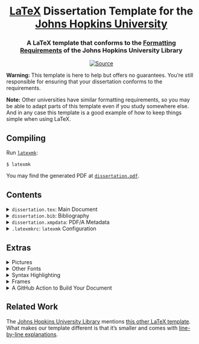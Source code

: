 <h1 align="center"><a href="https://www.latex-project.org">LaTeX</a> Dissertation Template for the <a href="https://www.jhu.edu">Johns Hopkins University</a></h1>
<h3 align="center">A LaTeX template that conforms to the <a href="https://www.library.jhu.edu/library-services/electronic-theses-dissertations/formatting-requirements/">Formatting Requirements</a> of the Johns Hopkins University Library</h3>
<p align="center">
<a href="https://github.com/leafac/latex-dissertation-template-for-the-johns-hopkins-university"><img alt="Source" src="https://img.shields.io/badge/Source---" /></a>
</p>

**Warning:** This template is here to help but offers no guarantees. You’re still responsible for ensuring that your dissertation conforms to the requirements.

**Note:** Other universities have similar formatting requirements, so you may be able to adapt parts of this template even if you study somewhere else. And in any case this template is a good example of how to keep things simple when using LaTeX.

## Compiling

Run [`latexmk`](https://ctan.org/pkg/latexmk):

```
$ latexmk
```

You may find the generated PDF at [`dissertation.pdf`](dissertation.pdf).

## Contents

<details>
<summary><code>dissertation.tex</code>: Main Document</summary>

```latex
\documentclass[12pt, oneside]{book}
```

The `book` document class by itself already conforms to most of the formatting requirements and it’s one of the default document classes included with LaTeX.

The `12pt` option increases the font size of the body text from the default `10pt`. This is optional, because the formatting requirements would allow for `10pt`, but combined with a wider margin (see below), a bigger font reduces line length, which makes the document [more comfortable to read](https://practicaltypography.com/line-length.html).

The `oneside` option has two effects. First, it prevents LaTeX from inserting blank pages so that every chapter would start on a right-facing page. Second, it makes the margins the same on all pages, instead of the default behavior which is to account for binding and make the wider margin alternate on left- and right-facing pages.

```latex
\usepackage[a-1b]{pdfx}
```

Including the [`pdfx` package](https://ctan.org/pkg/pdfx) with the `a-1b` option tells LaTeX to produce the specific kind of PDF that the library requires: PDF/A. A PDF/A is a special kind of PDF meant for **a**rchival, which is different from a regular PDF in three ways. First, it includes metadata for indexing, which you must specify in a file called `dissertation.xmpdata` (see below). Second, it includes all the data necessary to reproduce the document well into the future; for example, it embeds the fonts used in the document. And third, it doesn’t contain interactive content such as video, audio, JavaScript, and so forth.

For technical reasons, the `pdfx` package can’t guarantee that the produced PDF complies to the PDF/A standard, so you must validate it yourself. The golden standard for this kind of validation is [Adobe Acrobat Pro DC](https://acrobat.adobe.com/us/en/acrobat/acrobat-pro.html), which includes a tool called **Preflight** capable of detecting problems and fixing them. But Adobe Acrobat Pro DC is paid, so you may prefer to use an [online validator](https://www.pdf-online.com/osa/validate.aspx) instead. Beware that these alternative tools may not be completely accurate.

<p align="center">
<img alt="PDF/A validation online" src="docs/pdfa-validation.png" width="832" />
</p>

```latex
\hypersetup{hidelinks, bookmarksnumbered}
```

Configuration for the [`hyperref` package](https://ctan.org/pkg/hyperref), which is included by `pdfx` (see above).

The `hidelinks` option tells `hyperref` to **not** to decorate links with colored boxes:

| Without `hidelinks`                                                           | With `hidelinks`                                                        |
| ----------------------------------------------------------------------------- | ----------------------------------------------------------------------- |
| <img alt="Without hidelinks" src="docs/hidelinks--without.png" width="793" /> | <img alt="With hidelinks" src="docs/hidelinks--with.png" width="825" /> |

The `bookmarksnumbered` option tells `hyperref` to include the numbers of the sections on the table of contents displayed by PDF viewers:

| Without `bookmarksnumbered`                                                                   | With `bookmarksnumbered`                                                                |
| --------------------------------------------------------------------------------------------- | --------------------------------------------------------------------------------------- |
| <img alt="Without bookmarksnumbered" src="docs/bookmarksnumbered--without.png" width="810" /> | <img alt="With bookmarksnumbered" src="docs/bookmarksnumbered--with.png" width="810" /> |

```latex
\usepackage{tocbibind}
```

Including the [`tocbibind` package](https://ctan.org/pkg/tocbibind) causes the Bibliography to appear on the table of contents.

```latex
\usepackage[top = 1in, right = 1in, bottom = 1in, left = 1.5in]{geometry}
```

The [`geometry` package](https://ctan.org/pkg/geometry) sets the margins. The formatting requirements allow for a left of margin of either 1″ (which they recommend for documents that are presented only on screen) or 1.5″ (which they recommend for documents that may be printed, where the extra space accounts for the binding). We use a left of margin of 1.5″ even if the document is presented only on screen because, combined with a bigger font (see above), a wider margin reduces line length, which makes the document [more comfortable to read](https://practicaltypography.com/line-length.html).

```latex
\pagestyle{plain}
```

The `plain` page style sets the page numbers centered on the bottom margin. It also removes unnecessary decorations, for example, headers with the name of the current chapter.

```latex
\usepackage[doublespacing]{setspace}
```

The [`setspace` package](https://ctan.org/pkg/setspace) with the `doublespacing` option sets double space between lines in the text body.

```latex
\begin{document}

\frontmatter
```

The body of the document and the front matter begin. The front matter is different from the rest of the document in two ways. First, the chapters (for example, **Abstract**, **Acknowledgements**, and so forth) aren’t numbered. And second, the page numbers use Roman numerals (for example, i, ii, iii, and so forth) instead of Arabic numerals (for example, 1, 2, 3, and so forth).

```latex
\begin{center}
\begin{singlespace}
```

The beginning of the title page.

The `center` environment makes the contents of the title page centered within the margins.

The `singlespace` environment sets a single space between the lines of the title page. (The `singlespace` environment is provided by the `setspace` package we included above.)

**Note:** We don’t use the LaTeX facilities for creating title pages because they don’t follow the formatting requirements: the `\maketitle` command doesn’t give enough control over the appearance, and the `titlepage` environment causes the title page to not count toward the page count.

```latex
\vspace*{0.5in}
```

There must be a space of 1.5″ before the title, which we accomplish with a margin of 1″ (see above) plus a **v**ertical **space** of 0.5″. We use `\vspace*` instead of `\vspace` to prevent LaTeX from collapsing the space with the margin.

```latex
\textbf{\uppercase{!!TITLE!!}}
```

The `\textbf` command makes the title bold.

The `\uppercase` command makes the title all capital letters.

```latex
\vspace*{1in}

by\\!!AUTHOR!!

\vspace*{1.5in}

A dissertation submitted to Johns Hopkins University\\in conformity with the requirements for the degree of !!DEGREE, FOR EXAMPLE, “Doctor of Philosophy”!!

\vspace*{0.5in}

Baltimore, Maryland\\!!DATE, FOR EXAMPLE, “August 2020”!!
```

The rest of the information that must appear on the title page, separated by vertical spaces.

The `\\` causes a line break. If the title is too long, use `\\` to ensure that the line break appears in a desirable position.

```latex
\end{singlespace}
\end{center}

\thispagestyle{empty}
\clearpage
```

The end of the title page.

First, we close the `singlespace` and the `center` environments.

Then, we set the page style for the title page as `empty`, which hides the page number (though the page still counts toward the page count).

Finally, we use the `\clearpage` command so that the following material starts on a new page. (This isn’t strictly necessary because the following material is a `\chapter{}`, which already starts on a new page, but it’s a good measure to use the `\clearpage` command nonetheless.)

```latex
\chapter{Abstract}

!!TODO!!

\paragraph{Primary Reader and Advisor:}

!!TODO!!

\paragraph{Readers:}

!!TODO!!

!!OPTIONAL EXTRA CHAPTERS, FOR EXAMPLE, “Acknowledgements” AND “Dedication”!!
```

The rest of the front matter.

```latex
\tableofcontents
\listoftables
\listoffigures
```

The table of contents, and the lists of tables and figures. You may remove the lists if you don’t have tables or figures in your dissertation.

```latex
\mainmatter
```

The beginning of the main matter, which has two effects. First, the chapters are numbered. And second, the page count resets to 1 and uses Arabic numerals (for example, 1, 2, 3, and so forth) instead of Roman numerals (for example, i, ii, iii, and so forth).

```latex
\chapter{Introduction}

!!TODO!!

!!EXAMPLE CITATION: \cite{template}!!
```

This is where the body of the dissertation lives. Add chapters here with the rest of your material (that’s the hard part!).

The example citation refers to an entry on the `dissertation.bib` file (see below).

```latex
\appendix

\chapter{Example Appendix}

!!OPTIONAL!!
```

The beginning of the appendix, which changes the counter of the chapters from numbers (for example, 1, 2, 3, and so forth) to letters (for example, A, B, C, and so forth). Either add chapters here or remove the appendix altogether.

```latex
\backmatter
```

The beginning of the back matter, which makes the chapters unnumbered again, as they were in the front matter.

```latex
\bibliographystyle{plain}
\bibliography{\jobname}
```

The bibliography.

The `plain` style sets the citations as numbers, for example, `[29]`.

The `\jobname` makes BibTeX look for the the bibliography in a file named `dissertation.bib`. If you change the name of this file from `dissertation.tex` to `something-else.tex`, then change the bibliography from `dissertation.bib` to `something-else.bib` as well.

```latex
\chapter{Biographical Statement}

!!TODO!!
```

The biographical statement appears on the last page of the document.

```latex
\end{document}
```

The end of the document.

</details>

<details>
<summary><code>dissertation.bib</code>: Bibliography</summary>

```bib
@misc{template,
  author = "Leandro Facchinetti",
  title = "{LaTeX} {Dissertation} {Template} for the {Johns} {Hopkins} {University}",
  howpublished = "\url{https://github.com/leafac/latex-dissertation-template-for-the-johns-hopkins-university}",
  note = "Accessed 2020-03-13"
}
```

The existing content is just an example of an entry. For more on managing a bibliography, refer to the [BibTeX](https://ctan.org/pkg/bibtex) documentation. Or use a citation manager such as [Zotero](https://www.zotero.org) or [BibDesk](https://bibdesk.sourceforge.io), which produce a `.bib` file.

</details>

<details>
<summary><code>dissertation.xmpdata</code>: PDF/A Metadata</summary>

```latex
\Title{!!TODO!!}
\Author{!!TODO!!}
\Language{!!TODO, FOR EXAMPLE, “en-US”!!}
\Keywords{!!TODO!!\sep !!TODO!!\sep ...}
\Subject{!!TODO!!}
```

See the discussion about PDF/A in the section on `dissertation.tex` above. You may inspect some of the metadata using, for example, Preview in macOS by going to **Tools > Show Inspector**:

<p align="center">
<img alt="Metadata in Preview" src="docs/metadata.png" width="366" />
</p>

For more information, including other fields that you may configure in this file, refer to the documentation for the [`pdfx` package](https://ctan.org/pkg/pdfx).

</details>

<details>
<summary><code>.latexmkrc</code>: <code>latexmk</code> Configuration</summary>

```
$pdf_mode = 1;
```

Configure [`latexmk`](https://ctan.org/pkg/latexmk) (see [§ Compiling](#compiling)) to produce a PDF using the [`pdflatex`](https://ctan.org/pkg/pdftex) executable, instead of the default which is to produce a DVI using the `latex` executable (see the `latexmk` manual for details on this magic number).

</details>

## Extras

<details>
<summary>Pictures</summary>

To include pictures in your document, use the [`graphicx` package](https://ctan.org/pkg/graphicx). Add the following before `\begin{document}` in `dissertation.tex`:

```latex
\usepackage{graphicx}
```

Then, anywhere in the document, include a picture with the following

```latex
\includegraphics{picture.pdf-or-png-or-jpg-and-so-forth}
```

Watch [this video](https://www.leafac.com/using-keynote-to-draw-figures-for-latex-documents/) for more advice on how to draw pictures for LaTeX documents using [Keynote](https://www.apple.com/keynote/) on macOS.

</details>

<details>
<summary>Other Fonts</summary>

**Warning:** Other fonts may not include the metadata necessary to produce a valid PDF/A (see the discussion about PDF/A in the section on `dissertation.tex` above). Test the document produced with other fonts on a PDF/A validator.

If you don’t select a font for your document, then LaTeX uses default choices that, because they’re the default, have been overused. Fortunately, most LaTeX distributions include a good selection of fonts and you may even use the fonts installed on your operating system.

If you are collaborating with other people who may have different fonts installed, then it’s a better idea to choose from the fonts that are included in most LaTeX distributions. Check the [The LaTeX Font Catalog](https://tug.org/FontCatalogue/) for a list of these fonts along with instructions on how to use them.

When selecting different fonts, your first decision is which font format to use. There are two common formats and you must not mix between them in the same document. Some fonts are available only in one of these formats, so the format may affect your choice of fonts.

The first format, which is the default, is an old format called PostScript Type 1. When The LaTeX Font Catalog doesn’t specify the format of a font, it’s in the PostScript Type 1 format.

The second format is the more modern OTF/TTF format. Some fonts in The LaTeX Font Catalog support both the PostScript Type 1 format and the OTF/TTF format, while others support only one of them. Most of the fonts you have installed on your operating system are in the OTF/TTF format.

The format of the fonts in your document affect how you compile it. To compile a document using fonts in the PostScript Type 1 format, use the `pdflatex` executable as usual. To compile a document using fonts in the OTF/TTF format, replace `pdflatex` with a different executable called [`lualatex`](http://www.luatex.org).

**Note:** There’s yet another executable called `xelatex` that also handles fonts in the OTF/TTF format, but it’s more difficult to configure to generate a PDF/A.

The decision between `pdflatex` and `lualatex` may also be dictated by other factors. For example, if you must include source code in your document, then it’s better to use `lualatex` because `pdflatex` may render characters such as `` ` `` incorrectly (see discussion about **Syntax Highlighting** below).

The `lualatex` executable is already included in most LaTeX distributions, so to compile your document using it you just have to configure `latexmk` by adding the following to `.latexmkrc`:

```
$pdflatex = 'lualatex %O %S';
```

**Note:** If you’re also using a syntax highlighter (see below), then include the `-shell-escape` option as well.

The `$pdflatex` variable specifies which command to run to produce a PDF. The `%O` stands for the compiler **o**ptions passed when invoking `latexmk` (for example, `-file-line-error`) and the `%S` stands for the **s**ource file (for example, `dissertation.tex`).

**Note:** We could instead have changed `$pdf_mode = 1;` to `$pdf_mode = 4;` (see the `latexmk` manual for details on these magic numbers), but tools like [LaTeX Workshop](https://marketplace.visualstudio.com/items?itemName=James-Yu.latex-workshop) overwrite that option.

The following is an example of how to specify different fonts (this must appear before `\begin{document}` in `dissertation.tex`):

```latex
\usepackage{fontspec, unicode-math}
\setmainfont{PT Serif}
\setmonofont{PT Mono}
\setmathfont{Asana Math}
```

The [`fontspec` package](https://ctan.org/pkg/fontspec) allows for selecting text fonts, and the [`unicode-math` package](https://ctan.org/pkg/unicode-math) allows for selecting mathematical fonts.

In this example, the main font of the document is set to [PT Serif](http://www.paratype.com/public/), the monospaced font is set to PT Mono, and the mathematical font is set to Asana Math. All of these fonts are included by default in most LaTeX distributions, and PT Serif and PT Mono are included in macOS as well.

Refer to the manuals of the packages mentioned above for more information, including how to select fonts that you have installed in your operating system.

</details>

<details>
<summary>Syntax Highlighting</summary>

If you include source code in your dissertation, then it’s a good idea to syntax highlight it. To accomplish this, you must follow three steps: first, install an external program to do syntax highlighting; second, configure `latexmk` to allow the LaTeX compiler to call this external program; and third, include the [`minted` package](https://ctan.org/pkg/minted), which calls this external program from within LaTeX.

As an external program to do syntax highlighting, install [Shiki LaTeX](https://www.npmjs.com/package/latex-dissertation-template-for-the-johns-hopkins-university).

**Note:** Traditionally the external program used to do syntax highlighting is [Pygments](https://pygments.org), but [Shiki](https://shiki.matsu.io) generally yields better results.

**Disclaimer:** Shiki LaTeX is developed by [the author of this template](https://www.leafac.com).

To configure `latexmk` to allow the LaTeX compiler to call Shiki LaTeX, add the following to `.latexmkrc`:

```
$pdflatex = 'lualatex -shell-escape %O %S';
```

The `lualatex` executable is used instead of the `pdflatex` executable because otherwise characters such as `` ` `` may not be rendered correctly (see discussion about **Other Fonts** above for more on the `lualatex` executable).

The `-shell-escape` option allows the LaTeX compiler to call external programs.

**Warning:** You must trust the LaTeX source for the document that you’re compiling with the `-shell-escape` option, because you’re granting it the privilege to run arbitrary commands on your machine.

To include the `minted` package, add the following before `\begin{document}` in `dissertation.tex`:

```latex
\usepackage{minted}
\renewcommand{\MintedPygmentize}{node_modules/.bin/shiki-minted}
\setminted{fontsize = \footnotesize, baselinestretch = 1.2}
\setmintedinline{fontsize = \normalsize}
```

The `\renewcommand` line tells `minted` to use Shiki LaTeX instead of the default Pygments.

The `\setminted` line tells `minted` to use a smaller font and a smaller space between lines in code listings.

The `\setmintedinline` line tells `minted` to use the normal font size in inline code, as opposed to the smaller font size we set above for code listings.

Finally, the following is an example of a code listing that is highlighted as [TypeScript](https://www.typescriptlang.org):

```latex
\begin{minted}{ts}
export function evaluate(input: string): string {
  return prettify(run(parse(input)));
}
\end{minted}
```

<p align="center">
<img alt="Syntax higlighting: Listing" src="docs/syntax-highlighting--listing.png" width="473" />
</p>

And the following is an example of inline code that is highlighted as JavaScript:

```latex
arrays (for example, \mintinline{js}{["Leandro", 29]}),
```

<p align="center">
<img alt="Syntax higlighting: Inline" src="docs/syntax-highlighting--inline.png" width="391" />
</p>

See the documentation for the [`minted` package](https://ctan.org/pkg/minted) for more information.

</details>

<details>
<summary>Frames</summary>

Frames are useful to set apart material that demands extra attention, that should be easy to find while skimming, or that is an aside which may be skipped, for example:

<p align="center">
<img alt="Frame" src="docs/frame.png" width="788" />
</p>

To use frames in a document, include the [`mdframed` package](https://ctan.org/pkg/mdframed) by adding the following before `\begin{document}` in `dissertation.tex`:

```latex
\usepackage[framemethod = tikz, middlelinewidth = 1pt, roundcorner = 3pt]{mdframed}
```

The `framemethod` option tells `mdframed` to use the [`TikZ` package](https://www.ctan.org/pkg/pgf) to draw the frames, which is necessary for round corners.

The `middlelinewidth` option specifies how thick are the frames.

The `roundcorner` option specifies roudned corners for the frames.

Finally, the following is an example of some framed material:

```latex
\begin{mdframed}[frametitle = {Technical Terms}]
Yocto-JavaScript is a representation of something called the \emph{$\lambda$-calculus}~\cite[§~6]{understanding-computation}.
\end{mdframed}
```

</details>

<details>
<summary>A GitHub Action to Build Your Document</summary>

It’s a good idea to build your document on every push in a [GitHub Action](https://github.com/features/actions) to identify problems that occur only on the machine of a particular collaborator. The following is an example configuration:

```yml
# .github/workflows/main.yml

on: push
jobs:
  main:
    runs-on: ubuntu-latest
    steps:
      - uses: actions/checkout@v2
      - uses: actions/setup-node@v1
        with:
          node-version: "13.x"
      - run: |
          echo 'deb http://azure.archive.ubuntu.com/ubuntu/ eoan main restricted universe multiverse' | sudo tee -a /etc/apt/sources.list
          sudo apt update
          sudo apt install --yes texlive-full
          npm ci
          latexmk
        working-directory: dissertation
      - uses: actions/upload-artifact@v1
        with:
          name: Dissertation
          path: dissertation/yocto-cfa.pdf
```

We configure a different repository to get the latest version of LaTeX, which is necessary to build a PDF/A document. We also install [Node.js](https://nodejs.org) for the syntax highlighter (see above); if it were not for the syntax highlighter, we may have chosen to use [an existing Action](https://github.com/marketplace/actions/github-action-for-latex), which is simpler to configure and much faster.

</details>

## Related Work

The [Johns Hopkins University Library](https://www.library.jhu.edu/library-services/electronic-theses-dissertations/formatting-requirements/) mentions [this other LaTeX template](https://github.com/jrclayton/jhu-dissertation-mwe). What makes our template different is that it’s smaller and comes with [line-by-line explanations](#contents).
